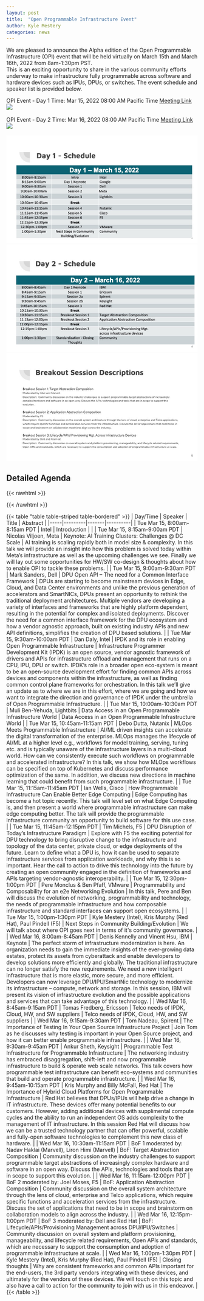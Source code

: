 ```yaml
---
layout: post
title:  "Open Programmable Infrastructure Event"
author: Kyle Mestery
categories: news 
---
```


We are pleased to announce the Alpha edition of the Open Programmable Infrastructure (OPI) event that will be held virtually on March 15th and March 16th, 2022 from 8am-1:30pm PST.  
This is an exciting opportunity to share in the various community efforts underway to make infrastructure fully programmable across software and hardware devices such as IPUs, DPUs, or switches.  The event schedule and speaker list is provided below.

OPI Event - Day 1
Time: Mar 15, 2022 08:00 AM Pacific Time 
[Meeting Link](https://intel.zoom.us/j/95556827603?pwd=alJINUltbUlIVklzLzBNTXRrRHI4dz09) 
<a target="_blank" href="https://calendar.google.com/event?action=TEMPLATE&amp;tmeid=MTFlanZtbW4zbXY0M2EyZXBqOTc1NXRncTUga29hdDliOTEyYWhqazBuZmVqaTUydWZhNW9AZw&amp;tmsrc=koat9b912ahjk0nfeji52ufa5o%40group.calendar.google.com"><img border="0" src="https://www.google.com/calendar/images/ext/gc_button1_en.gif"></a>

OPI Event - Day 2
Time: Mar 16, 2022 08:00 AM Pacific Time 
[Meeting Link](https://intel.zoom.us/j/91369118581?pwd=UmdJKzlSd2Z6czNtcWRZYTBsenNVUT09)
<a target="_blank" href="https://calendar.google.com/event?action=TEMPLATE&amp;tmeid=MzVlZDVtbnBmaTJhYnBxZjg2bzFrbjh1Y28ga29hdDliOTEyYWhqazBuZmVqaTUydWZhNW9AZw&amp;tmsrc=koat9b912ahjk0nfeji52ufa5o%40group.calendar.google.com"><img border="0" src="https://www.google.com/calendar/images/ext/gc_button1_en.gif"></a>

![Day 1 Schedule](/img/opi-event-slide3.jpeg)
![Day 2 Schedule](/img/opi-event-slide4.jpeg)
![Break Session Descriptions](/img/opi-event-slide5.jpeg)

## Detailed Agenda

{{< rawhtml >}}
<style>
table {
  table-layout: fixed;
  width: 100%;
  border-collapse: collapse;
  border: 3px solid orange;
}

thead th:nth-child(1) {
  width: 15%;
}

thead th:nth-child(2) {
  width: 20%;
}

thead th:nth-child(3) {
  width: 35%;
}

thead th:nth-child(4) {
  width: 30%;
}

th, td {
  padding: 20px;
}
html {
  font-family: 'helvetica neue', helvetica, arial, sans-serif;
}

thead th, tfoot th {
  font-family: 'Rock Salt', cursive;
  font-size: 0.575em;
}

th {
  letter-spacing: 2px;
}

td {
  letter-spacing: 1px;
}

tbody td {
  text-align: center;
  font-size: 0.575em;
}

tfoot th {
  text-align: right;
}

thead {
  background-color: #333;
  color: white;
}

tbody tr:nth-child(odd) {
  background-color: #fff;
}

tbody tr:nth-child(even) {
  background-color: #eee;
}
</style>
{{< /rawhtml >}}

{{< table "table table-striped table-bordered" >}}
| Day/Time | Speaker | Title | Abstract |
|-----|---------|-------|----------|
| Tue Mar 15, 8:00am-8:15am PDT | Intel | Introduction |  |
| Tue Mar 15, 8:15am-9:00am PDT | Nicolas Viljoen, Meta | Keynote: AI Training Clusters: Challenges @ DC Scale | AI training is scaling rapidly both in model size & complexity. In this talk we will provide an insight into how this problem is solved today within Meta’s infrastructure as well as the upcoming challenges we see. Finally we will lay out some opportunities for HW/SW co-design & thoughts about how to enable OPI to tackle these problems. |
| Tue Mar 15, 9:00am-9:30am PDT | Mark Sanders, Dell | DPU Open API – The need for a Common Interface Framework | DPUs are starting to become mainstream devices in Edge, Cloud, and Data Center environments and unlike the previous generation of accelerators and SmartNICs, DPUs present an opportunity to rethink the traditional deployment architectures.  Multiple vendors are developing a variety of interfaces and frameworks that are highly platform dependent, resulting in the potential for complex and isolated deployments.  Discover the need for a common interface framework for the DPU ecosystem and how a vendor agnostic approach, built on existing industry APIs and new API definitions, simplifies the creation of DPU based solutions. |
| Tue Mar 15, 9:30am-10:00am PDT | Dan Daly, Intel | IPDK and its role in enabling Open Programmable Infrastructure | Infrastructure Programmer Development Kit (IPDK) is an open source, vendor agnostic framework of drivers and APIs for infrastructure offload and management that runs on a CPU, IPU, DPU or switch.  IPDK’s role in a broader open eco-system is meant to be an open-source development effort for finding common APIs across devices and components within the infrastructure, as well as finding common control plane frameworks for orchestration.  In this talk we’ll give an update as to where we are in this effort, where we are going and how we want to integrate the direction and governance of IPDK under the umbrella of Open Programmable Infrastructure. |
| Tue Mar 15, 10:00am-10:30am PDT | Muli Ben-Yehuda, Lightbits | Data Access in an Open Programmable Infrastructure World | Data Access in an Open Programmable Infrastructure World |
| Tue Mar 15, 10:45am-11:15am PDT | Debo Dutta, Nutanix | MLOps Meets Programmable Infrastructure | AI/ML driven insights can accelerate the digital transformation of the enterprise. MLOps manages the lifecycle of AI/ML at a higher level e.g., workflows for model training, serving, tuning etc. and is typically unaware of the infrastructure layers in a multi-cloud world. How can we consistently execute such workflows on programmable and accelerated infrastructure? In this talk, we show how MLOps workflows can be specified on top of Kubernetes and discuss performance optimization of the same. In addition, we discuss new directions in machine learning that could benefit from such programmable infrastructure. |
| Tue Mar 15, 11:15am-11:45am PDT | Ian Wells, Cisco | How Programmable Infrastructure Can Enable Better Edge Computing | Edge Computing has become a hot topic recently. This talk will level set on what Edge Computing is, and then present a world where programmable infrastructure can make edge computing better. The talk will provide the programmable infrastructure community an opportunity to build software for this use case. |
| Tue Mar 15, 11:45am-12:15pm PDT | Tim Michels, F5 | DPU Disruption of Today’s Infrastructure Paradigm | Explore with F5 the exciting potential for DPU technology to bring disruptive change to the infrastructure and topology of the data center, private cloud, or edge deployments of the future.  Learn to define what a DPU is, how it can be used to separate infrastructure services from application workloads, and why this is so important.  Hear the call to action to drive this technology into the future by creating an open community engaged in the definition of frameworks and APIs targeting vendor-agnostic interoperability. |
| Tue Mar 15, 12:30pm-1:00pm PDT | Pere Monclus & Ben Pfaff, VMware | Programmability and Composability for an e2e Networking Evolution |  In this talk, Pere and Ben will discuss the evolution of networking, programmability and technology, the needs of programmable infrastructure and how composable infrastructure and standard interfaces can support open ecosystems. |
| Tue Mar 15, 1:00pm-1:30pm PDT | Kyle Mestery (Intel), Kris Murphy (Red Hat), Paul Pindell (F5) | Next Steps in Community Building/Evolution | We will talk about where OPI goes next in terms of it's community governance. |
| Wed Mar 16, 8:00am-8:45am PDT | Denis Kennelly and Vinent Hsu, IBM | Keynote | The perfect storm of infrastructure modernization is here. An organization needs to gain the immediate insights of the ever-growing data estates, protect its assets from cyberattack and enable developers to develop solutions more efficiently and globally. The traditional infrastructure can no longer satisfy the new requirements. We need a new intelligent infrastructure that is more elastic, more secure, and more efficient. Developers can now leverage DPU/IPU/SmartNic technology to modernize its infrastructure – compute, network and storage. In this session, IBM will present its vision of infrastructure evolution and the possible applications and services that can take advantage of this technology. |
| Wed Mar 16, 8:45am-9:15am PDT | Tomas Fredberg, Ericsson | Telco needs of IPDK, Cloud, HW, and SW suppliers | Telco needs of IPDK, Cloud, HW, and SW suppliers |
| Wed Mar 16, 9:15am-9:30am PDT | Tom Nadeau, Spirent | The Importance of Testing In Your Open Source Infrastructure Project | Join Tom as he discusses why testing is important in your Open Source project, and how it can better enable programmable infrastructure. |
| Wed Mar 16, 9:30am-9:45am PDT | Ankur Sheth, Keysight | Programmable Test Infrastructure for Programmable Infrastructure | The networking industry has embraced disaggregation, shift-left and now programmable infrastructure to build & operate web scale networks. This talk covers how programmable test infrastructure can benefit eco-systems and communities that build and operate programmable infrastructure. |
| Wed Mar 16, 9:45am-10:15am PDT | Kris Murphy and Billy McFall, Red Hat | The Importance of Hybrid Cloud Platforms for Open Programmable Infrastructure | Red Hat believes that DPUs/IPUs will help drive a change in IT infrastructure. These devices offer many potential benefits to our customers. However, adding additional devices with supplimental compute cycles and the ability to run an independent OS adds complexity to the management of IT infrastructure. In this session Red Hat will discuss how we can be a trusted technology partner that can offer powerful, scalable and fully-open software technologies to complement this new class of hardware. |
| Wed Mar 16, 10:30am-11:15am PDT | BoF 1 moderated by: Nadav Haklai (Marvell), Liron Himi (Marvell) | BoF: Target Abstraction Composition | Community discussion on the industry challenges to support programmable target abstractions of increasingly complex hardware and software in an open way. Discuss the APIs, technologies and tools that are in scope to support this evolution. |
| Wed Mar 16, 11:15am-12:00pm PDT | BoF 2 moderated by: Joel Moses, F5 | BoF: Application Abstraction Composition | Community discussion on the overall system architecture through the lens of cloud, enterprise and Telco applications, which require specific functions and acceleration services from the infrastructure. Discuss the set of applications that need to be in scope and brainstorm on collaboration models to align across the industry. |
| Wed Mar 16, 12:15pm-1:00pm PDT | BoF 3 moderated by: Dell and Red Hat | BoF: Lifecycle/APIs/Provisioning Management across DPU/IPU/Switches | Community discussion on overall system and platform provisioning, manageability, and lifecycle related requirements, Open APIs and standards, which are necessary to support the consumption and adoption of programmable infrastructure at scale. |
| Wed Mar 16, 1:00pm-1:30pm PDT | Kyle Mestery (Intel), Kris Murphy (Red Hat), Paul Pindell (F5) | Closing thoughts | Why are consistent frameworks and common  APIs important for the end-users, the 3rd party vendors integrating with these devices, and ultimately for the vendors of these devices. We will touch on this topic and also have a call to action for the community to join with us in this endeavor. |
{{< /table >}}
